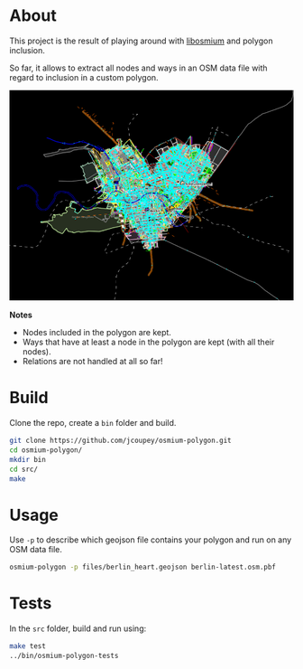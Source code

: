 # About

This project is the result of playing around with
[libosmium](https://github.com/osmcode/libosmium) and polygon
inclusion.

So far, it allows to extract all nodes and ways in an OSM data file
with regard to inclusion in a custom polygon.

![berlin](/files/berlin_heart.png)

**Notes**

- Nodes included in the polygon are kept.
- Ways that have at least a node in the polygon are kept (with all
their nodes).
- Relations are not handled at all so far!

# Build

Clone the repo, create a `bin` folder and build.

```bash
git clone https://github.com/jcoupey/osmium-polygon.git
cd osmium-polygon/
mkdir bin
cd src/
make
```

# Usage

Use `-p` to describe which geojson file contains your polygon and run
on any OSM data file.

```bash
osmium-polygon -p files/berlin_heart.geojson berlin-latest.osm.pbf
```

# Tests

In the `src` folder, build and run using:

```bash
make test
../bin/osmium-polygon-tests
```
